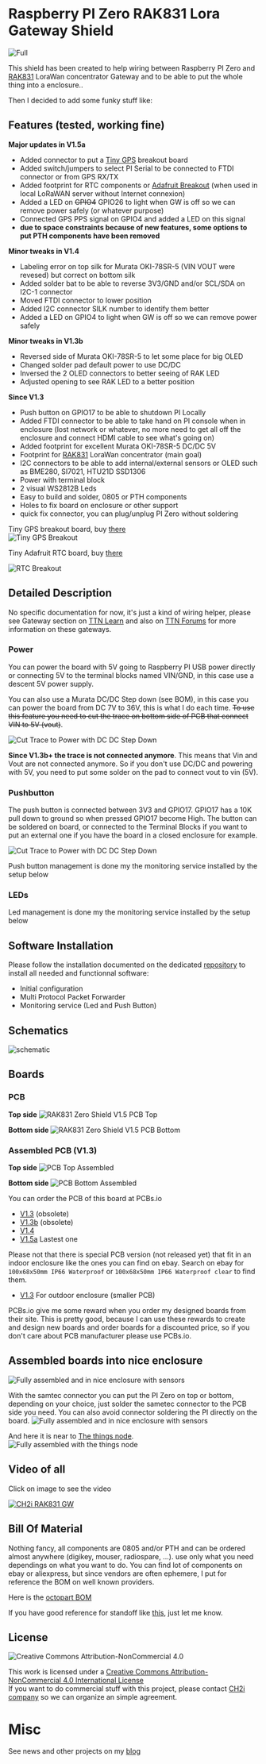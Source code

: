 # Raspberry PI Zero RAK831 Lora Gateway Shield

<img src="https://raw.githubusercontent.com/hallard/RAK831-Zero/master/pictures/PiZero-RAK831-finished.jpg" alt="Full">     

This shield has been created to help wiring between Raspberry PI Zero and [RAK831][10] LoraWan concentrator Gateway and to be able to put the whole thing into a enclosure..

Then I decided to add some funky stuff like:

## Features (tested, working fine)

**Major updates in V1.5a**

 - Added connector to put a [Tiny GPS][46] breakout board 
 - Added switch/jumpers to select PI Serial to be connected to FTDI connector or from GPS RX/TX
 - Added footprint for RTC components or [Adafruit Breakout][47] (when used in local LoRaWAN server without Internet connexion)
 - Added a LED on ~~GPIO4~~ GPIO26 to light when GW is off so we can remove power safely (or whatever purpose)
 - Connected GPS PPS signal on GPIO4 and added a LED on this signal
 - **due to space constraints because of new features, some options to put PTH components have been removed**

**Minor tweaks in V1.4**

 - Labeling error on top silk for Murata OKI-78SR-5 (VIN VOUT were revesed) but correct on bottom silk
 - Added solder bat to be able to reverse 3V3/GND and/or SCL/SDA on I2C-1 connector 
 - Moved FTDI connector to lower position
 - Added I2C connector SILK number to identify them better
 - Added a LED on GPIO4 to light when GW is off so we can remove power safely

**Minor tweaks in V1.3b**

 - Reversed side of Murata OKI-78SR-5 to let some place for big OLED
 - Changed solder pad default power to use DC/DC 
 - Inversed the 2 OLED connectors to better seeing of RAK LED
 - Adjusted opening to see RAK LED to a better position

**Since V1.3**

 - Push button on GPIO17 to be able to shutdown PI Locally
 - Added FTDI connector to be able to take hand on PI console when in enclosure (lost network or whatever, no more need to get all off the enclosure and connect HDMI cable to see what's going on)
 - Added footprint for excellent Murata OKI-78SR-5 DC/DC 5V
 - Footprint for [RAK831][10] LoraWan concentrator (main goal)
 - I2C connectors to be able to add internal/external sensors or OLED such as BME280, SI7021, HTU21D SSD1306
 - Power with terminal block
 - 2 visual WS2812B Leds
 - Easy to build and solder, 0805 or PTH components
 - Holes to fix board on enclosure or other support
 - quick fix connector, you can plug/unplug PI Zero without soldering


Tiny GPS breakout board, buy [there][46]   
<img src="https://raw.githubusercontent.com/hallard/RAK831-Zero/master/pictures/Tiny_GPS.png" alt="Tiny GPS Breakout"> 
  

Tiny Adafruit RTC board, buy [there][47]    

<img src="https://raw.githubusercontent.com/hallard/RAK831-Zero/master/pictures/Tiny_RTC.png" alt="RTC Breakout"> 

## Detailed Description

No specific documentation for now, it's just a kind of wiring helper, please see Gateway section on [TTN Learn](https://www.thethingsnetwork.org/docs/gateways/) and also on [TTN Forums](https://www.thethingsnetwork.org/forum/t/the-hard-rak831-cafe-part-2/10576/) for more information on these gateways.

### Power

You can power the board with 5V going to Raspberry PI USB power directly or connecting 5V to the terminal blocks named VIN/GND, in this case use a descent 5V power supply. 

You can also use a Murata DC/DC Step down (see BOM), in this case you can power the board from DC 7V to 36V, this is what I do each time. ~~To use this feature you need to cut the trace on bottom side of PCB that connect VIN to 5V (vout)~~.

<img src="https://raw.githubusercontent.com/hallard/RAK831-Zero/master/pictures/PiZero-RAK-DCDC.png" alt="Cut Trace to Power with DC DC Step Down">    

**Since V1.3b+ the trace is not connected anymore**. This means that Vin and Vout are not connected anymore. So if you don't use DC/DC and powering with 5V, you need to put some solder on the pad to connect vout to vin (5V).


### Pushbutton

The push button is connected between 3V3 and GPIO17. GPIO17 has a 10K pull down to ground so when pressed GPIO17 become High. The button can be soldered on board, or connected to the Terminal Blocks if you want to put an external one if you have the board in a closed enclosure for example.

<img src="https://raw.githubusercontent.com/hallard/RAK831-Zero/master/pictures/PiZero-RAK-switch.png" alt="Cut Trace to Power with DC DC Step Down">    

Push button management is done my the monitoring service installed by the setup below

### LEDs

Led management is done my the monitoring service installed by the setup below

## Software Installation

Please follow the installation documented on the dedicated [repository][5] to install all needed and functionnal software:

- Initial configuration
- Multi Protocol Packet Forwarder
- Monitoring service (Led and Push Button)

## Schematics

![schematic](https://raw.githubusercontent.com/hallard/RAK831-Zero/master/pictures/PiZero-RAK-sch.png)  

## Boards 

### PCB 

**Top side**
<img src="https://raw.githubusercontent.com/hallard/RAK831-Zero/master/pictures/PiZero-RAK831-V15-top.png" alt="RAK831 Zero Shield V1.5 PCB Top">    

**Bottom side**
<img src="https://raw.githubusercontent.com/hallard/RAK831-Zero/master/pictures/PiZero-RAK831-V15-bot.png" alt="RAK831 Zero Shield V1.5 PCB Bottom">    

### Assembled PCB (V1.3)

**Top side**
<img src="https://raw.githubusercontent.com/hallard/RAK831-Zero/master/pictures/PiZero-RAK831-top-assembled.jpg" alt="PCB Top Assembled">    

**Bottom side**
<img src="https://raw.githubusercontent.com/hallard/RAK831-Zero/master/pictures/PiZero-RAK831-bot-assembled.jpg" alt="PCB Bottom Assembled">    

You can order the PCB of this board at PCBs.io 

- [V1.3][3] (obsolete)
- [V1.3b][4] (obsolete)
- [V1.4][6] 
- [V1.5a][8] Lastest one

Please not that there is special PCB version (not released yet) that fit in an indoor enclosure like the ones you can find on ebay. Search on ebay for `100x68x50mm IP66 Waterproof` or `100x68x50mm IP66 Waterproof clear` to find them.
- [V1.3][7] For outdoor enclosure (smaller PCB)


PCBs.io give me some reward when you order my designed boards from their site. This is pretty good, because I can use these rewards to create and design new boards and order boards for a discounted price, so if you don't care about PCB manufacturer please use PCBs.io.

## Assembled boards into nice enclosure 

<img src="https://raw.githubusercontent.com/hallard/RAK831-Zero/master/pictures/PiZero-RAK831-case.jpg" alt="Fully assembled and in nice enclosure with sensors">     

With the samtec connector you can put the PI Zero on top or bottom, depending on your choice, just solder the sametec connector to the PCB side you need. You can also avoid connector soldering the PI directly on the board.
<img src="https://raw.githubusercontent.com/hallard/RAK831-Zero/master/pictures/PiZero-RAK831-shielded.jpg" alt="Fully assembled and in nice enclosure with sensors">     

And here it is near to [The things node](https://www.thethingsnetwork.org/docs/devices/node/).
<img src="https://raw.githubusercontent.com/hallard/RAK831-Zero/master/pictures/RAK831_Zero_Gateway.jpg" alt="Fully assembled with the things node">     


## Video of all

Click on image to see the video

[![CH2i RAK831 GW](http://img.youtube.com/vi/AZTomPGSOBY/0.jpg)](https://www.youtube.com/watch?v=AZTomPGSOBY "CH2i RAK831 GW")


## Bill Of Material

Nothing fancy, all components are 0805 and/or PTH and can be ordered almost anywhere (digikey, mouser, radiospare, ...). 
use only what you need dependings on what you want to do. You can find lot of components on ebay or aliexpress, but since vendors are often ephemere, I put for reference the BOM on well known providers.

Here is the [octopart BOM](https://octopart.com/bom-tool/bSeZiAE7)

If you have good reference for standoff like [this][44], just let me know.

## License

<img alt="Creative Commons Attribution-NonCommercial 4.0" src="https://i.creativecommons.org/l/by-nc/4.0/88x31.png">   

This work is licensed under a [Creative Commons Attribution-NonCommercial 4.0 International License](http://creativecommons.org/licenses/by-nc/4.0/)    
If you want to do commercial stuff with this project, please contact [CH2i company](https://www.ch2i.eu/en#support) so we can organize an simple agreement.

# Misc

See news and other projects on my [blog][1] 
 
[1]: https://hallard.me
[3]: https://PCBs.io/share/rpqDd
[4]: https://PCBs.io/share/z722g
[6]: https://PCBs.io/share/4qKoO
[7]: https://PCBs.io/share/zvYLj
[8]: https://www.pcbs.io/share/rwjd1

[5]: https://github.com/ch2i/LoraGW-Setup
[10]: http://www.rakwireless.com/en/WisKeyOSH/RAK831
[44]: https://www.ebay.com/itm/162036913864?var=461005633671
[45]: http://www2.mouser.com/ProductDetail/Murata-Power-Solutions/OKI-78SR-5-15-W36H-C/?qs=sGAEpiMZZMt6Q9lZSPl3Rb6uckMsyldgZf%2f4GdkUxM8%3d
[46]: http://www.electrodragon.com/product/gnss-module-atgm336h/
[47]: https://www.adafruit.com/product/3295

